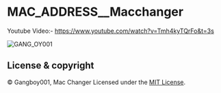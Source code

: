 # MAC_ADDRESS__Macchanger

Youtube Video:- https://www.youtube.com/watch?v=Tmh4kyTQrFo&t=3s

![GANG_OY001](https://user-images.githubusercontent.com/50423368/87930232-8c5d6180-ca3c-11ea-8e8f-394c645fb441.gif)

## License & copyright
© Gangboy001, Mac Changer
Licensed under the [MIT License](LICENSE).

